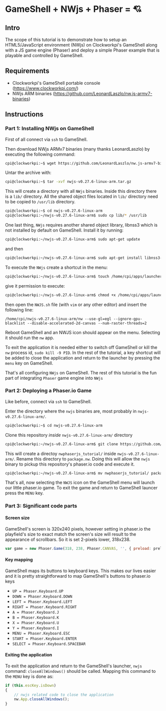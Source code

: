 # GameShell + NWjs + Phaser = :cupid:

## Intro

The scope of this tutorial is to demonstrate how to setup an HTML5/JavaScript environment (NWjs) on Clockworkpi's GameShell along with a JS game engine (Phaser) and deploy a simple Phaser example that is playable and controlled by GameShell.

## Requirements
* Clockworkpi's GameShell portable console (https://www.clockworkpi.com/)
* NWjs ARM binaries (https://github.com/LeonardLaszlo/nw.js-armv7-binaries)

## Instructions

### Part 1: Installing NWjs on GameShell

First of all connect via `ssh` to GameShell. 

Then download NWjs ARMv7 binaries (many thanks LeonardLaszlo) by executing the following command: 

```bash
cpi@clockworkpi:~$ wget https://github.com/LeonardLaszlo/nw.js-armv7-binaries/releases/download/v0.27.6/nwjs-v0.27.6-linux-arm.tar.gz
```

Untar the archive with:

```bash
cpi@clockworkpi:~$ tar -xvf nwjs-v0.27.6-linux-arm.tar.gz
```

This will create a directory with all `NWjs` binaries. Inside this directory there is a `lib/` directory. All the shared object files located in `lib/` directory need to be copied to `/usr/lib` directory.


```bash
cpi@clockworkpi:~$ cd nwjs-v0.27.6-linux-arm
cpi@clockworkpi:~/nwjs-v0.27.6-linux-arm$ sudo cp lib/* /usr/lib
```

One last thing, `NWjs` requires another shared object library, libnss3 which is not installed by default on GameShell. Install it by running:

```bash
cpi@clockworkpi:~/nwjs-v0.27.6-linux-arm$ sudo apt-get update
```
and then

```bash
cpi@clockworkpi:~/nwjs-v0.27.6-linux-arm$ sudo apt-get install libnss3-dev
```

To execute the `NWjs` create a shortcut in the menu:

```bash
cpi@clockworkpi:~/nwjs-v0.27.6-linux-arm$ touch /home/cpi/apps/launcher/Menu/GameShell/NWJS.sh
```

give it permission to execute:

```bash
cpi@clockworkpi:~/nwjs-v0.27.6-linux-arm$ chmod +x /home/cpi/apps/launcher/Menu/GameShell/NWJS.sh
```

then open the `NWJS.sh` file (with `vim` or any other editor) and insert the following line:
```
/home/cpi/nwjs-v0.27.6-linux-arm/nw --use-gl=egl --ignore-gpu-blacklist --disable-accelerated-2d-canvas --num-raster-threads=2
```

Reboot GameShell and an NWJS icon should appear on the menu. Selecting it should run the `nw` app.

To exit the application it is needed either to switch off GameShell or kill the `nw` process id, `sudo kill -9 PID`. In the rest of the tutorial, a key shortcut will be added to close the application and return to the launcher by pressing the `menu` key on GameShell.

That's all configuring `NWjs` on GameShell. The rest of this tutorial is the fun part of integrating `Phaser` game engine into `NWjs`

### Part 2: Deploying a Phaser.io Game

Like before, connect via `ssh` to GameShell. 

Enter the directory where the `nwjs` binaries are, most probably in `nwjs-v0.27.6-linux-arm/`.

```bash
cpi@clockworkpi:~$ cd nwjs-v0.27.6-linux-arm
```

Clone this repository *inside* `nwjs-v0.27.6-linux-arm/` directory

```bash
cpi@clockworkpi:~/nwjs-v0.27.6-linux-arm$ git clone https://github.com/pleft/nwphaserjs_tutorial.git
```

This will create a directoy `nwphaserjs_tutorial/` inside `nwjs-v0.27.6-linux-arm/`. Rename this directory to `package.nw`. Doing this will allow the `nwjs` binary to pickup this repository's phaser.io code and execute it.

```bash
cpi@clockworkpi:~/nwjs-v0.27.6-linux-arm$ mv nwphaserjs_tutorial/ package.nw/
```

That's all, now selecting the `NWJS` icon on the GameShell menu will launch our little phaser.io game. To exit the game and return to GameShell launcer press the `MENU` key.

### Part 3: Significant code parts

#### Screen size 

GameShell's screen is 320x240 pixels, however setting in phaser.io the playfield's size to exact match the screen's size will result to the appearance of scrollbars. So it is set 2-pixels lower, 318x238.

```javascript
var game = new Phaser.Game(318, 238, Phaser.CANVAS, '', { preload: preload, create: create, update: update });
```

#### Key mapping
GameShell maps its buttons to keyboard keys. This makes our lives easier and it is pretty straightforward to map GameShell's buttons to phaser.io keys

* `UP = Phaser.Keyboard.UP`
* `DOWN = Phaser.Keyboard.DOWN`
* `LEFT = Phaser.Keyboard.LEFT`
* `RIGHT = Phaser.Keyboard.RIGHT`
* `A = Phaser.Keyboard.J`
* `B = Phaser.Keyboard.K`
* `X = Phaser.Keyboard.U`
* `Y = Phaser.Keyboard.I`
* `MENU = Phaser.Keyboard.ESC`
* `START = Phaser.Keyboard.ENTER`
* `SELECT = Phaser.Keyboard.SPACEBAR`

#### Exiting the application
To exit the application and return to the GameShell's launcher, `nwjs` command: `closeAllWindows()` should be called. Mapping this command to the `MENU` key is done as:

```javascript
if (this.escKey.isDown)
{
    // nwjs related code to close the application
    nw.App.closeAllWindows();
}
```